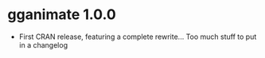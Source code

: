 # gganimate 1.0.0

* First CRAN release, featuring a complete rewrite... Too much stuff to put in
  a changelog
